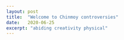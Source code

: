 ```yaml
---
layout: post
title:  "Welcome to Chinmoy controversies"
date:   2020-06-25
excerpt: "abiding creativity physical"
---
```

